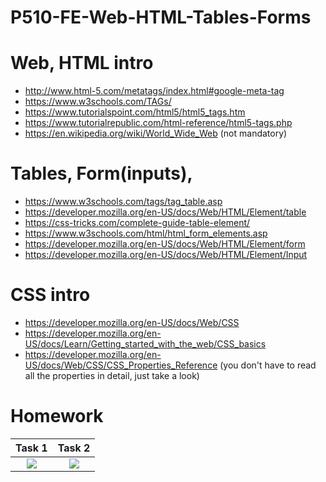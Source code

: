 # P510-FE-Web-HTML-Tables-Forms

# Web, HTML intro
* http://www.html-5.com/metatags/index.html#google-meta-tag
* https://www.w3schools.com/TAGs/
* https://www.tutorialspoint.com/html5/html5_tags.htm
* https://www.tutorialrepublic.com/html-reference/html5-tags.php
* https://en.wikipedia.org/wiki/World_Wide_Web (not mandatory)

# Tables, Form(inputs), 
* https://www.w3schools.com/tags/tag_table.asp
* https://developer.mozilla.org/en-US/docs/Web/HTML/Element/table
* https://css-tricks.com/complete-guide-table-element/
* https://www.w3schools.com/html/html_form_elements.asp
* https://developer.mozilla.org/en-US/docs/Web/HTML/Element/form
* https://developer.mozilla.org/en-US/docs/Web/HTML/Element/Input

# CSS intro
* https://developer.mozilla.org/en-US/docs/Web/CSS
* https://developer.mozilla.org/en-US/docs/Learn/Getting_started_with_the_web/CSS_basics
* https://developer.mozilla.org/en-US/docs/Web/CSS/CSS_Properties_Reference (you don't have to read all the properties in detail, just take a look)

# Homework
Task 1             |  Task 2
:-------------------------:|:-------------------------:
![](https://wpbtips.files.wordpress.com/2013/04/greentable.png?w=419)  |  ![](https://i.pinimg.com/originals/8a/53/b1/8a53b1884d1c13393fe8f5ca19a27452.png)
